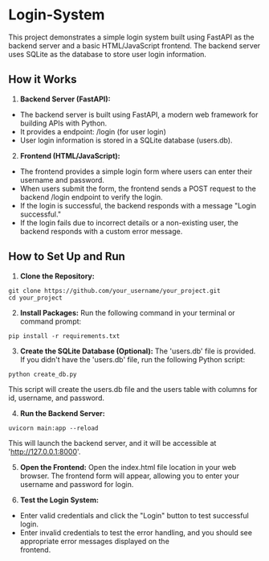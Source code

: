 # Login-System
This project demonstrates a simple login system built using FastAPI as the backend server and a basic HTML/JavaScript frontend. The backend server uses SQLite as the database to store user login information.

## How it Works

1. **Backend Server (FastAPI):**
* The backend server is built using FastAPI, a modern web framework for building APIs with Python.
* It provides a endpoint: /login (for user login)
* User login information is stored in a SQLite database (users.db).

2. **Frontend (HTML/JavaScript):**
* The frontend provides a simple login form where users can enter their username and password.
* When users submit the form, the frontend sends a POST request to the backend /login endpoint to verify the login.
* If the login is successful, the backend responds with a message "Login successful."
* If the login fails due to incorrect details or a non-existing user, the backend responds with a custom error message.

## How to Set Up and Run

1. **Clone the Repository:**
```
git clone https://github.com/your_username/your_project.git
cd your_project
```


2. **Install Packages:**
Run the following command in your terminal or command prompt:
```
pip install -r requirements.txt
```


3. **Create the SQLite Database (Optional):**
The 'users.db' file is provided. If you didn't have the 'users.db' file,  run the following Python script:
```
python create_db.py
```
  This script will create the users.db file and the users table with columns for id, username, and password.


4. **Run the Backend Server:**
```
uvicorn main:app --reload
```
  This will launch the backend server, and it will be accessible at 'http://127.0.0.1:8000'. 


5. **Open the Frontend:**
Open the index.html file location in your web browser. The frontend form will appear, allowing you to enter your username and password for login.


6. **Test the Login System:**
* Enter valid credentials and click the "Login" button to test successful login.
* Enter invalid credentials to test the error handling, and you should see appropriate error messages displayed on the   
  frontend.
